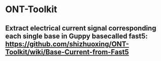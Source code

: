 # ONT-Toolkit

## Extract electrical current signal corresponding each single base in Guppy basecalled fast5: https://github.com/shizhuoxing/ONT-Toolkit/wiki/Base-Current-from-Fast5
